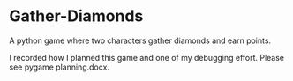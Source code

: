 # Gather-Diamonds
A python game where two characters gather diamonds and earn points.

I recorded how I planned this game and one of my debugging effort. Please see pygame planning.docx.
